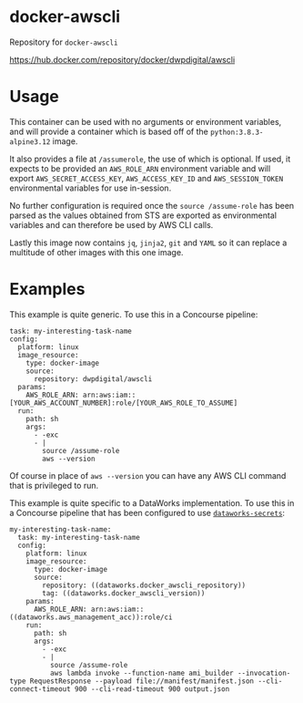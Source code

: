 # docker-awscli
Repository for `docker-awscli`

https://hub.docker.com/repository/docker/dwpdigital/awscli

# Usage

This container can be used with no arguments or environment variables, and will 
provide a container which is based off of the `python:3.8.3-alpine3.12` image.

It also provides a file at `/assumerole`, the use of which is optional. If used,
it expects to be provided an `AWS_ROLE_ARN` environment variable and will export 
`AWS_SECRET_ACCESS_KEY`, `AWS_ACCESS_KEY_ID` and `AWS_SESSION_TOKEN` environmental 
variables for use in-session.

No further configuration is required once the `source /assume-role` has been parsed 
as the values obtained from STS are exported as environmental variables and can 
therefore be used by AWS CLI calls.

Lastly this image now contains `jq`, `jinja2`, `git` and `YAML` so it can replace a multitude of other images with this one image.


# Examples
This example is quite generic. To use this in a Concourse pipeline:

    task: my-interesting-task-name
    config:
      platform: linux
      image_resource:
        type: docker-image
        source:
          repository: dwpdigital/awscli
      params:
        AWS_ROLE_ARN: arn:aws:iam::[YOUR_AWS_ACCOUNT_NUMBER]:role/[YOUR_AWS_ROLE_TO_ASSUME]
      run:
        path: sh
        args:
          - -exc
          - |
            source /assume-role
            aws --version
            
Of course in place of `aws --version` you can have any AWS CLI command that is privileged 
to run.


This example is quite specific to a DataWorks implementation. To use this in a 
Concourse pipeline that has been configured to use [`dataworks-secrets`](https://github.ucds.io/dip/dataworks-secrets):

    my-interesting-task-name:
      task: my-interesting-task-name
      config:
        platform: linux
        image_resource:
          type: docker-image
          source:
            repository: ((dataworks.docker_awscli_repository))
            tag: ((dataworks.docker_awscli_version))
        params:
          AWS_ROLE_ARN: arn:aws:iam::((dataworks.aws_management_acc)):role/ci
        run:
          path: sh
          args:
            - -exc
            - |
              source /assume-role
              aws lambda invoke --function-name ami_builder --invocation-type RequestResponse --payload file://manifest/manifest.json --cli-connect-timeout 900 --cli-read-timeout 900 output.json

